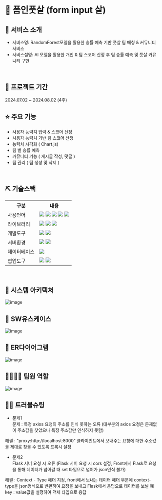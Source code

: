 # 📎 폼인풋살 (form input 살)


## 👀 서비스 소개
* 서비스명:  RandomForest모델을 활용한 승률 예측 기반 풋살 팀 매칭 & 커뮤니티서비스
* 서비스설명: AI 모델을 활용한 개인 & 팀 스코어 산정 후 팀 승률 예측 및 풋살 커뮤니티 구현
<br>

## 📅 프로젝트 기간
2024.07.02 ~ 2024.08.02 (4주)
<br>

## ⭐ 주요 기능
* 사용자 능력치 입력 & 스코어 산정 
* 사용자 능력치 기반 팀 스코어 산정
* 능력치 시각화 ( Chart.js)
* 팀 별 승률 예측
* 커뮤니티 기능 ( 게시글 작성, 댓글 )
* 팀 관리 ( 팀 생성 및 삭제 )  
<br>

## ⛏ 기술스택
<table>
    <tr>
        <th>구분</th>
        <th>내용</th>
    </tr>
    <tr>
        <td>사용언어</td>
        <td>
            <img src="https://img.shields.io/badge/Java-007396?style=flat-square&logo=java&logoColor=white"/>
            <img src="https://img.shields.io/badge/HTML5-E34F26?style=flat-square&logo=HTML5&logoColor=white"/>
            <img src="https://img.shields.io/badge/CSS3-1572B6?style=flat-square&logo=CSS3&logoColor=white"/>
            <img src="https://img.shields.io/badge/JavaScript-F7DF1E?style=flat-square&logo=JavaScript&logoColor=white"/>
            <img src="https://img.shields.io/badge/Python-3776AB?style=flat-square&logo=Python&logoColor=white"/>
        </td>
    </tr>
    <tr>
        <td>라이브러리</td>
        <td>
            <img src="https://img.shields.io/badge/BootStrap-7952B3?style=flat-square&logo=BootStrap&logoColor=white"/>
            <img src="https://img.shields.io/badge/React-61DAFB?style=flat-square&logo=React&logoColor=black"/>
            <img src="https://img.shields.io/badge/Axios-5A29E4?style=flat-square&logo=Axios&logoColor=white"/>
        </td>
    </tr>
    <tr>
        <td>개발도구</td>
        <td>
            <img src="https://img.shields.io/badge/VSCode-007ACC?style=flat-square&logo=VisualStudioCode&logoColor=white"/>
            <img src="https://img.shields.io/badge/Jupyter-F37626?style=flat-square&logo=Jupyter&logoColor=white"/>
        </td>
    </tr>
    <tr>
        <td>서버환경</td>
        <td>
            <img src="https://img.shields.io/badge/Node.js-339933?style=flat-square&logo=Node.js&logoColor=white"/>
            <img src="https://img.shields.io/badge/Express-000000?style=flat-square&logo=Express&logoColor=white"/>
        </td>
    </tr>
    <tr>
        <td>데이터베이스</td>
        <td>
            <img src="https://img.shields.io/badge/MySQL-4479A1?style=flat-square&logo=MySQL&logoColor=white"/>
        </td>
    </tr>
    <tr>
        <td>협업도구</td>
        <td>
            <img src="https://img.shields.io/badge/Git-F05032?style=flat-square&logo=Git&logoColor=white"/>
            <img src="https://img.shields.io/badge/GitHub-181717?style=flat-square&logo=GitHub&logoColor=white"/>
        </td>
    </tr>
</table>
<br>

## 📌 시스템 아키텍처
![image](https://github.com/user-attachments/assets/f9fee7dc-3166-40d9-97d6-aa5d4c0b07ae)
<br>

## 📌 SW유스케이스
![image](https://github.com/user-attachments/assets/62c1f357-e4d8-4bbd-baae-2f3a7a168087)
<br>

## 📌 ER다이어그램
![image](https://github.com/user-attachments/assets/eefe9cff-90e0-4cf7-9fe8-d476212a4a63)
<br>

## 👨‍👩‍👦‍👦 팀원 역할
![image](https://github.com/user-attachments/assets/8cc314b6-dd79-4e2e-96fd-3d57a2d266c9)
<br>
## 🤾‍♂️ 트러블슈팅
  
* 문제1<br>
문제 : 특정 axios 요청의 주소를 인식 못하는 오류 (대부분의 axios 요청은 문제없이 주소값을 찾았으나 특정 주소값만 인식하지 못함)

해결 : "proxy:http://localhost:8000" 클라이언트에서 보내주는 요청에 대한 주소값을 제대로 찾을 수 있도록 프록시 설정 
    
* 문제2<br>
Flask 서버 요청 시 오류 (Flask 서버 요청 시 cors 설정, Front에서 Flask로 요청을 통해 데이터가 넘어갈 때 set 타입으로 넘어가 json인식 불가)

해결 : Context - Type 헤더 지정, front에서 보내는 데이터 헤더 부분에 context-type을 json형식으로 반환하여 요청을 보내고 Flask에서 응답으로 데이터를 보낼 떄 key : value값을 설정하여 객체 타입으로 응답

